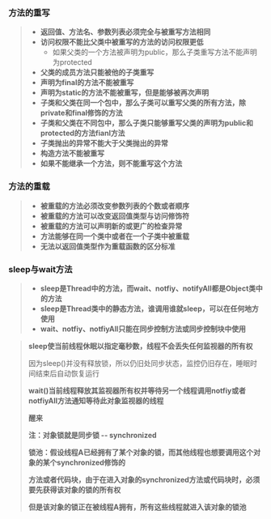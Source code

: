 ### **方法的重写**

>   -   **返回值、方法名、参数列表必须完全与被重写方法相同**
>   -   **访问权限不能比父类中被重写的方法的访问权限更低**
>       -   如果父类的一个方法被声明为public，那么子类重写方法不能声明为protected
>   -   **父类的成员方法只能被他的子类重写**
>   -   **声明为final的方法不能被重写**
>   -   **声明为static的方法不能被重写，但是能够被再次声明**
>   -   **子类和父类在同一个包中，那么子类可以重写父类的所有方法，除private和final修饰的方法**
>   -   **子类和父类在不同包中，那么子类只能够重写父类的声明为public和protected的方法fianl方法**
>   -   **子类抛出的异常不能大于父类抛出的异常**
>   -   **构造方法不能被重写**
>   -   **如果不能继承一个方法，则不能重写这个方法**

### **方法的重载**

>   -   **被重载的方法必须改变参数列表的个数或者顺序**
>   -   **被重载的方法可以改变返回值类型与访问修饰符**
>   -   **被重载的方法可以声明新的或更广的检查异常**
>   -   **方法能够在同一个类中或者在一个子类中被重载**
>   -   **无法以返回值类型作为重载函数的区分标准**

### **sleep与wait方法**

>   -   **sleep是Thread中的方法，而wait、notfiy、notifyAll都是Object类中的方法**
>   -   **sleep是Thread类中的静态方法，谁调用谁就sleep，可以在任何地方使用**
>   -   **wait、notfiy、notfiyAll只能在同步控制方法或同步控制块中使用**

>   **sleep使当前线程休眠以指定毫秒数，线程不会丢失任何监视器的所有权**
>
>   ​		因为sleep()并没有释放锁，所以仍旧处同步状态，监控仍旧存在，睡眠时间结束后自动恢复运行
>
>   **wait()当前线程释放其监视器所有权并等待另一个线程调用notfiy或者notfiyAll方法通知等待此对象监视器的线程**
>
>   **醒来**
>
>   **注：对象锁就是同步锁 -- synchronized**
>
>   **锁池：假设线程A已经拥有了某个对象的锁，而其他线程也想要调用这个对象的某个synchronized修饰的**
>
>   **方法或者代码块，由于在进入对象的synchronized方法或代码块时，必须要先获得该对象的锁的所有权**
>
>   **但是该对象的锁正在被线程A拥有，所有这些线程就进入该对象的锁池**


